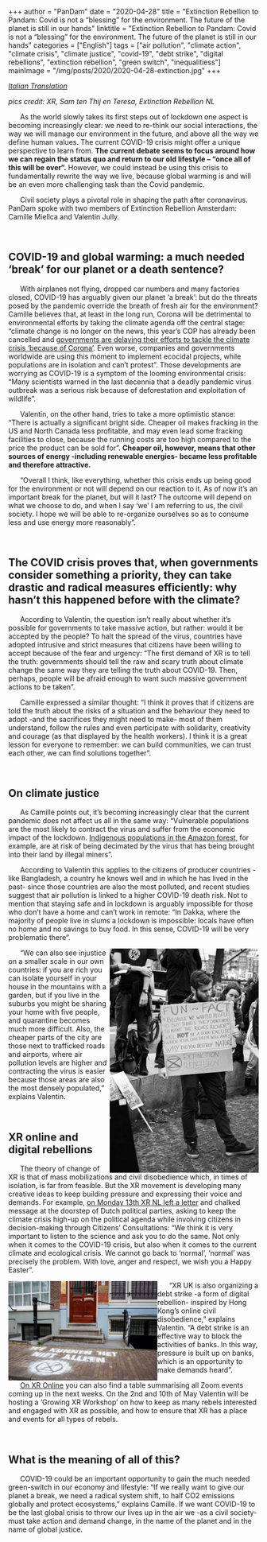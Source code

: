 +++
author = "PanDam"
date = "2020-04-28"
title = "Extinction Rebellion to Pandam: Covid is not a “blessing” for the environment. The future of the planet is still in our hands"
linktitle = "Extinction Rebellion to Pandam: Covid is not a “blessing” for the environment. The future of the planet is still in our hands"
categories = ["English"]
tags = ["air pollution", "climate action",
"climate crisis", "climate justice", "covid-19", "debt strike", "digital rebellions", "extinction rebellion", "green switch", "inequalitiess"]
mainImage = "/img/posts/2020/2020-04-28-extinction.jpg"
+++

_[Italian Translation](../2020-04-28-extinction-it/)_

_pics credit: XR, Sam ten Thij en Teresa, Extinction Rebellion NL_

&nbsp;&nbsp;&nbsp;&nbsp;&nbsp;&nbsp;As the world slowly takes its first steps out of lockdown one aspect is becoming increasingly clear: we need to re-think our social interactions, the way we will manage our environment in the future, and above all the way we define human values. The current COVID-19 crisis might offer a unique perspective to learn from. **The current debate seems to focus around how we can regain the status quo and return to our old lifestyle – “once all of this will be over“.** However, we could instead be using this crisis to fundamentally rewrite the way we live,  because global warming is and will be an even more challenging task than the Covid pandemic.

&nbsp;&nbsp;&nbsp;&nbsp;&nbsp;&nbsp;Civil society plays a pivotal role in shaping the path after coronavirus. PanDam spoke with two members of Extinction Rebellion Amsterdam: Camille Miellca and Valentin Jully.

<br>

## COVID-19 and global warming: a much needed ‘break’ for our planet or a death sentence?

&nbsp;&nbsp;&nbsp;&nbsp;&nbsp;&nbsp;With airplanes not flying, dropped car numbers and many factories closed, COVID-19 has arguably given our planet ‘a break’: but do the threats posed by the pandemic override the breath of fresh air for the environment? Camille believes that, at least in the long run, Corona will be detrimental to environmental efforts by taking the climate agenda off the central stage: “climate change is no longer on the news, this year’s COP has already been cancelled and [governments are delaying their efforts to tackle the climate crisis ‘because of Corona’](https://www.dutchnews.nl/news/2020/04/dutch-to-delay-carbon-tax-for-industry-because-of-coronavirus-fd/). Even worse, companies and governments worldwide are using this moment to implement ecocidal projects, while populations are in isolation and can’t protest”. Those developments are worrying as COVID-19 is a symptom of the looming environmental crisis: “Many scientists warned in the last decennia that a deadly pandemic virus outbreak was a serious risk because of deforestation and exploitation of wildlife”.

&nbsp;&nbsp;&nbsp;&nbsp;&nbsp;&nbsp;Valentin, on the other hand, tries to take a more optimistic stance: “There is actually a significant bright side. Cheaper oil makes fracking in the US and North Canada less profitable, and may even lead some fracking facilities to close, because the running costs are too high compared to the price the product can be sold for”. **Cheaper oil, however, means that other sources of energy -including renewable energies- became less profitable and therefore attractive.**

&nbsp;&nbsp;&nbsp;&nbsp;&nbsp;&nbsp;“Overall I think, like everything, whether this crisis ends up being good for the environment or not will depend on our reaction to it. As of now it’s an important break for the planet, but will it last? The outcome will depend on what we choose to do, and when I say ‘we’ I am referring to us, the civil society. I hope we will be able to re-organize ourselves so as to consume less and use energy more reasonably”.

<br>

## The COVID crisis proves that, when governments consider something a priority, they can take drastic and radical measures efficiently: why hasn’t this happened before with the climate?

&nbsp;&nbsp;&nbsp;&nbsp;&nbsp;&nbsp;According to Valentin, the question isn’t really about whether it’s possible for governments to take massive action, but rather: would it be accepted by the people? To halt the spread of the virus, countries have adopted intrusive and strict measures that citizens have been willing to accept because of the fear and urgency: “The first demand of XR is to tell the truth: governments should tell the raw and scary truth about climate change the same way they are telling the truth about COVID-19. Then, perhaps, people will be afraid enough to want such massive government actions to be taken”.

&nbsp;&nbsp;&nbsp;&nbsp;&nbsp;&nbsp;Camille expressed a similar thought: “I think it proves that if citizens are told the truth about the risks of a situation and the behaviour they need to adopt -and the sacrifices they might need to make- most of them understand, follow the rules and even participate with solidarity, creativity and courage (as that displayed by the health workers). I think it is a great lesson for everyone to remember: we can build communities, we can trust each other, we can find solutions together”.

<br>

## On climate justice

&nbsp;&nbsp;&nbsp;&nbsp;&nbsp;&nbsp;As Camille points out, it’s becoming increasingly clear that the current pandemic does not affect us all in the same way: “Vulnerable populations are the most likely to contract the virus and suffer from the economic impact of the lockdown. [Indigenous populations in the Amazon forest](https://www.theguardian.com/world/2020/apr/10/first-yanomami-covid-19-death-brazl-indigenous), for example, are at risk of being decimated by the virus that has being brought into their land by illegal miners”.

&nbsp;&nbsp;&nbsp;&nbsp;&nbsp;&nbsp;According to Valentin this applies to the citizens of producer countries -like Bangladesh, a country he knows well and in which he has lived in the past- since those countries are also the most polluted, and recent studies suggest that air pollution is linked to a higher COVID-19 death risk. Not to mention that staying safe and in lockdown is arguably impossible for those who don’t have a home and can’t work in remote: “In Dakka, where the majority of people live in slums a lockdown is impossible: locals have often no home and no savings to buy food. In this sense, COVID-19 will be very problematic there”.

<!-- <label style="text-align: right;">Credits to Sam ten Thij en Teresa</br></label> -->
<img alt="" align="right" src="/img/posts/2020/2020-04-28-extinction-2.jpg" width="300px">


&nbsp;&nbsp;&nbsp;&nbsp;&nbsp;&nbsp;“We can also see injustice on a smaller scale in our own countries: if you are rich you can isolate yourself in your house in the mountains with a garden, but if you live in the suburbs you might be sharing your home with five people, and quarantine becomes much more difficult. Also, the cheaper parts of the city are those next to trafficked roads and airports, where air pollution levels are higher and contracting the virus is easier because those areas are also the most densely populated,” explains Valentin.

<br>

## XR online and digital rebellions

&nbsp;&nbsp;&nbsp;&nbsp;&nbsp;&nbsp;The theory of change of XR is that of mass mobilizations and civil disobedience which, in times of isolation, is far from feasible. But the XR movement is developing many creative ideas to keep building pressure and expressing their voice and demands. For example, [on Monday 13th XR NL left a letter](https://extinctionrebellion.nl/en/we-kunnen-het-niet-alleen/) and chalked message at the doorstep of Dutch political parties, asking to keep the climate crisis high-up on the political agenda while involving citizens in decision-making through Citizens’ Consultations: “We think it is very important to listen to the science and ask you to do the same. Not only when it comes to the COVID-19 crisis, but also when it comes to the current climate and ecological crisis. We cannot go back to ‘normal’, ‘normal’ was precisely the problem. With love, anger and respect, we wish you a Happy Easter”.

<!-- <label style="text-align: left;">Credits to Extinction Rebellion NL</br></label> -->
<img alt="" align="left" src="/img/posts/2020/2020-04-28-extinction-3.jpg" width="300px">

&nbsp;&nbsp;&nbsp;&nbsp;&nbsp;&nbsp;“XR UK is also organizing a debt strike -a form of digital rebellion- inspired by Hong Kong’s online civil disobedience,” explains Valentin.  “A debt strike is an effective way to block the activities of banks. In this way, pressure is built up on banks, which is an opportunity to make demands heard”.

&nbsp;&nbsp;&nbsp;&nbsp;&nbsp;&nbsp;[On XR Online](https://docs.google.com/document/u/1/d/e/2PACX-1vR-OuhjS_Jqj2JwJrQ8qZjBdozDhgTCA7MwgSX_5OS4lCnkCjdhbZFRWE-c77q-rPHKKljW5VEFD-V5/pub?fbclid=IwAR2V8oosVliCAmIMZqgT7RLyDtO30cPP-QyQLbRv0Xq4K47Fw9Sp4KBWyZs) you can also find a table summarising all Zoom events coming up in the next weeks. On the 2nd and 10th of May Valentin will be hosting a ‘Growing XR Workshop’ on how to keep as many rebels interested and engaged with XR as possible, and how to ensure that XR has a place and events for all types of rebels.

<br>

## What is the meaning of all of this?

&nbsp;&nbsp;&nbsp;&nbsp;&nbsp;&nbsp;COVID-19 could be an important opportunity to gain the much needed green-switch in our economy and lifestyle: “If we really want to give our planet a break, we need a radical system shift, to half CO2 emissions globally and protect ecosystems,” explains Camille. If we want COVID-19 to be the last global crisis to throw our lives up in the air we -as a civil society- must take action and demand change, in the name of the planet and in the name of global justice.